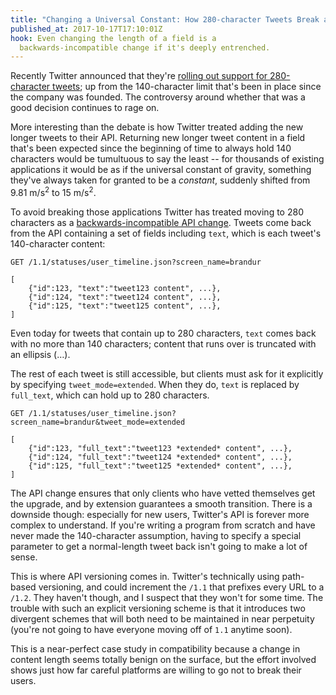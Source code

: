 ```yaml
---
title: "Changing a Universal Constant: How 280-character Tweets Break an API"
published_at: 2017-10-17T17:10:01Z
hook: Even changing the length of a field is a
  backwards-incompatible change if it's deeply entrenched.
---
```


Recently Twitter announced that they're [rolling out
support for 280-character tweets][ann]; up from the
140-character limit that's been in place since the company
was founded. The controversy around whether that was a good
decision continues to rage on.

More interesting than the debate is how Twitter treated
adding the new longer tweets to their API. Returning new
longer tweet content in a field that's been expected since
the beginning of time to always hold 140 characters would
be tumultuous to say the least -- for thousands of existing
applications it would be as if the universal constant of
gravity, something they've always taken for granted to be a
_constant_, suddenly shifted from 9.81 m/s<sup>2</sup> to
15 m/s<sup>2</sup>.

To avoid breaking those applications Twitter has treated
moving to 280 characters as a [backwards-incompatible API
change][stripe]. Tweets come back from the API containing a
set of fields including `text`, which is each tweet's
140-character content:

```
GET /1.1/statuses/user_timeline.json?screen_name=brandur

[
    {"id":123, "text":"tweet123 content", ...},
    {"id":124, "text":"tweet124 content", ...},
    {"id":125, "text":"tweet125 content", ...},
]
```

Even today for tweets that contain up to 280 characters,
`text` comes back with no more than 140 characters; content
that runs over is truncated with an ellipsis (…).

The rest of each tweet is still accessible, but clients
must ask for it explicitly by specifying
`tweet_mode=extended`. When they do, `text` is replaced by
`full_text`, which can hold up to 280 characters.

```
GET /1.1/statuses/user_timeline.json?screen_name=brandur&tweet_mode=extended

[
    {"id":123, "full_text":"tweet123 *extended* content", ...},
    {"id":124, "full_text":"tweet124 *extended* content", ...},
    {"id":125, "full_text":"tweet125 *extended* content", ...},
]
```

The API change ensures that only clients who have vetted
themselves get the upgrade, and by extension guarantees a
smooth transition. There is a downside though: especially
for new users, Twitter's API is forever more complex to
understand. If you're writing a program from scratch and
have never made the 140-character assumption, having to
specify a special parameter to get a normal-length tweet
back isn't going to make a lot of sense.

This is where API versioning comes in. Twitter's
technically using path-based versioning, and could
increment the `/1.1` that prefixes every URL to a `/1.2`.
They haven't though, and I suspect that they won't for some
time. The trouble with such an explicit versioning scheme
is that it introduces two divergent schemes that will both
need to be maintained in near perpetuity (you're not going
to have everyone moving off of `1.1` anytime soon).

This is a near-perfect case study in compatibility because
a change in content length seems totally benign on the
surface, but the effort involved shows just how far careful
platforms are willing to go not to break their users.

[ann]: https://blog.twitter.com/official/en_us/topics/product/2017/Giving-you-more-characters-to-express-yourself.html
[stripe]: https://stripe.com/blog/api-versioning
